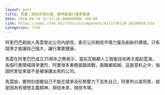 ```yaml
---
layout: post
title: 馬雲：相信市場力量　競爭能讓行業更健康
date: 2024-09-10 22:57:26.000000000 +08:00
link: https://news.rthk.hk/rthk/ch/component/k2/1770118-20240910.htm
categories: rthk
---
```


阿里巴巴創始人馬雲發出公司內部信，表示公司相信市場力量及創新的價值，只有競爭才能讓自己強大，讓行業更健康。

馬雲在阿里巴巴成立25周年之際表示，當前互聯網人工智能技術再次風起雲湧，各個行業領域競爭激烈，阿里很多業務面臨挑戰，面臨被超越，這是意料之中，強調阿里從來就不是被保護出來的公司。

馬雲說，要時刻提醒自己不能在競爭及形勢壓力下丟失自己，阿里所以是阿里，就是因為有理想主義精神，相信未來，相信市場。
